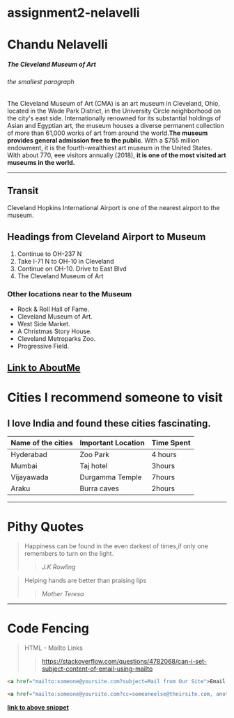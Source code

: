 # assignment2-nelavelli

# Chandu Nelavelli

##### The Cleveland Museum of Art

###### the smallest paragraph

The Cleveland Museum of Art (CMA) is an art museum in Cleveland, Ohio, located in the Wade Park District, in the University Circle neighborhood on the city's east side. Internationally renowned for its substantial holdings of Asian and Egyptian art, the museum houses a diverse permanent collection of more than 61,000 works of art from around the world.**The museum provides general admission free to the public**. With a $755 million endowment, it is the fourth-wealthiest art museum in the United States. With about 770, eee visitors annually (2018), **it is one of the most visited art museums in the world.**

****
## Transit
Cleveland Hopkins International Airport is one of the nearest airport to the museum.

## Headings from Cleveland Airport to Museum

1. Continue to OH-237 N
2. Take I-71 N to OH-10 in Cleveland
3. Continue on OH-10. Drive to East Blvd
4. The Cleveland Museum of Art

### Other locations near to the Museum

* Rock & Roll Hall of Fame.
* Cleveland Museum of Art.
* West Side Market.
* A Christmas Story House.
* Cleveland Metroparks Zoo.
* Progressive Field.


**[Link to AboutMe](AboutMe.md)**
----
# Cities I recommend someone to visit
I love India and found these cities fascinating.
---
| Name of the cities | Important Location | Time Spent|
--- | --- | --- |
| Hyderabad | Zoo Park | 4 hours |
| Mumbai | Taj hotel | 3hours |
|Vijayawada | Durgamma Temple | 7hours |
| Araku | Burra caves | 2hours |

---
# Pithy Quotes 
> Happiness can be found in the even darkest of times,if only one remembers to turn  on the light.
>> _J.K Rowling_

> Helping hands are better than praising lips
>> _Mother Teresa_

---
# Code Fencing
> HTML - Mailto Links
>> https://stackoverflow.com/questions/4782068/can-i-set-subject-content-of-email-using-mailto
``` html
<a href="mailto:someone@yoursite.com?subject=Mail from Our Site">Email Us</a>

<a href="mailto:someone@yoursite.com?cc=someoneelse@theirsite.com, another@thatsite.com, me@mysite.com&bcc=lastperson@theirsite.com&subject=Big%20News">Email Us</a>
```

**[link to above snippet](https://css-tricks.com/snippets/html/mailto-links/)**